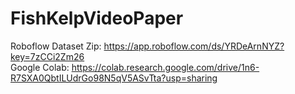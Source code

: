 # FishKelpVideoPaper
Roboflow Dataset Zip: https://app.roboflow.com/ds/YRDeArnNYZ?key=7zCCi2Zm26 <br/>
Google Colab: https://colab.research.google.com/drive/1n6-R7SXA0QbtILUdrGo98N5qV5ASvTta?usp=sharing
